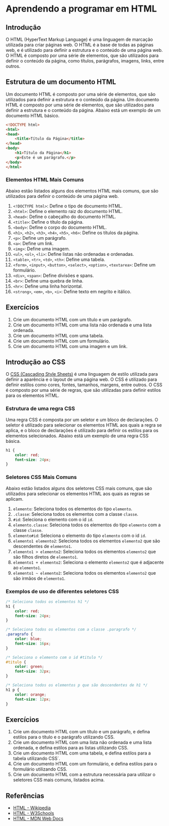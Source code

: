 # Aprendendo a programar em HTML

## Introdução
O HTML (HyperText Markup Language) é uma linguagem de marcação utilizada para criar páginas web. O HTML é a base de todas as páginas web, e é utilizado para definir a estrutura e o conteúdo de uma página web. O HTML é composto por uma série de elementos, que são utilizados para definir o conteúdo da página, como títulos, parágrafos, imagens, links, entre outros.

## Estrutura de um documento HTML
Um documento HTML é composto por uma série de elementos, que são utilizados para definir a estrutura e o conteúdo da página. Um documento HTML é composto por uma série de elementos, que são utilizados para definir a estrutura e o conteúdo da página. Abaixo está um exemplo de um documento HTML básico.

```html
<!DOCTYPE html>
<html>
<head>
    <title>Título da Página</title>
</head>
<body>
    <h1>Título da Página</h1>
    <p>Este é um parágrafo.</p>
</body>
</html>
```

### Elementos HTML Mais Comuns
Abaixo estão listados alguns dos elementos HTML mais comuns, que são utilizados para definir o conteúdo de uma página web.
1. `<!DOCTYPE html>`: Define o tipo de documento HTML.
2. `<html>`: Define o elemento raiz do documento HTML.
3. `<head>`: Define o cabeçalho do documento HTML.
4. `<title>`: Define o título da página.
5. `<body>`: Define o corpo do documento HTML.
6. `<h1>`, `<h2>`, `<h3>`, `<h4>`, `<h5>`, `<h6>`: Define os títulos da página.
7. `<p>`: Define um parágrafo.
8. `<a>`: Define um link.
9. `<img>`: Define uma imagem.
10. `<ul>`, `<ol>`, `<li>`: Define listas não ordenadas e ordenadas.
11. `<table>`, `<tr>`, `<td>`, `<th>`: Define uma tabela.
12. `<form>`, `<input>`, `<button>`, `<select>`, `<option>`, `<textarea>`: Define um formulário.
13. `<div>`, `<span>`: Define divisões e spans.
14. `<br>`: Define uma quebra de linha.
15. `<hr>`: Define uma linha horizontal.
16. `<strong>`, `<em>`, `<b>`, `<i>`: Define texto em negrito e itálico.

## Exercícios
1. Crie um documento HTML com um título e um parágrafo.
2. Crie um documento HTML com uma lista não ordenada e uma lista ordenada.
3. Crie um documento HTML com uma tabela.
4. Crie um documento HTML com um formulário.
5. Crie um documento HTML com uma imagem e um link.

## Introdução ao CSS
O [CSS (Cascading Style Sheets)](https://www.w3schools.com/css/) é uma linguagem de estilo utilizada para definir a aparência e o layout de uma página web. O CSS é utilizado para definir estilos como cores, fontes, tamanhos, margens, entre outros. O CSS é composto por uma série de regras, que são utilizadas para definir estilos para os elementos HTML.

### Estrutura de uma regra CSS
Uma regra CSS é composta por um seletor e um bloco de declarações. O seletor é utilizado para selecionar os elementos HTML aos quais a regra se aplica, e o bloco de declarações é utilizado para definir os estilos para os elementos selecionados. Abaixo está um exemplo de uma regra CSS básica.

```css
h1 {
    color: red;
    font-size: 24px;
}
```
### Seletores CSS Mais Comuns
Abaixo estão listados alguns dos seletores CSS mais comuns, que são utilizados para selecionar os elementos HTML aos quais as regras se aplicam.
1. `elemento`: Seleciona todos os elementos do tipo `elemento`.
2. `.classe`: Seleciona todos os elementos com a classe `classe`.
3. `#id`: Seleciona o elemento com o id `id`.
4. `elemento.classe`: Seleciona todos os elementos do tipo `elemento` com a classe `classe`.
5. `elemento#id`: Seleciona o elemento do tipo `elemento` com o id `id`.
6. `elemento1 elemento2`: Seleciona todos os elementos `elemento2` que são descendentes de `elemento1`.
7. `elemento1 > elemento2`: Seleciona todos os elementos `elemento2` que são filhos diretos de `elemento1`.
8. `elemento1 + elemento2`: Seleciona o elemento `elemento2` que é adjacente ao `elemento1`.
9. `elemento1 ~ elemento2`: Seleciona todos os elementos `elemento2` que são irmãos de `elemento1`.

### Exemplos de uso de diferentes seletores CSS
```css
/* Seleciona todos os elementos h1 */
h1 {
    color: red;
    font-size: 24px;
}

/* Seleciona todos os elementos com a classe .paragrafo */
.paragrafo {
    color: blue;
    font-size: 16px;
}

/* Seleciona o elemento com o id #titulo */
#titulo {
    color: green;
    font-size: 32px;
}

/* Seleciona todos os elementos p que são descendentes de h1 */
h1 p {
    color: orange;
    font-size: 12px;
}
```

## Exercícios
1. Crie um documento HTML com um título e um parágrafo, e defina estilos para o título e o parágrafo utilizando CSS.
2. Crie um documento HTML com uma lista não ordenada e uma lista ordenada, e defina estilos para as listas utilizando CSS.
3. Crie um documento HTML com uma tabela, e defina estilos para a tabela utilizando CSS´.
4. Crie um documento HTML com um formulário, e defina estilos para o formulário utilizando CSS.
5. Crie um documento HTML com a estrutura necessária para utilizar o seletores CSS mais comuns, listados acima.


## Referências
- [HTML - Wikipedia](https://en.wikipedia.org/wiki/HTML)
- [HTML - W3Schools](https://www.w3schools.com/html/)
- [HTML - MDN Web Docs](https://developer.mozilla.org/en-US/docs/Web/HTML)

